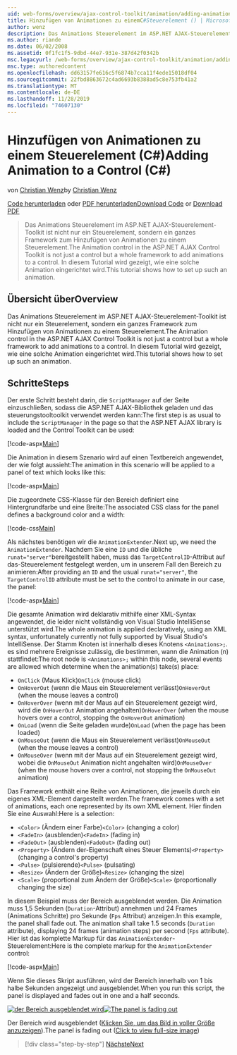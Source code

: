 ```yaml
---
uid: web-forms/overview/ajax-control-toolkit/animation/adding-animation-to-a-control-cs
title: Hinzufügen von Animationen zu einemC#Steuerelement () | Microsoft-Dokumentation
author: wenz
description: Das Animations Steuerelement im ASP.NET AJAX-Steuerelement-Toolkit ist nicht nur ein Steuerelement, sondern ein ganzes Framework zum Hinzufügen von Animationen zu einem Steuerelement. In diesem Tutorial wird gezeigt, wie...
ms.author: riande
ms.date: 06/02/2008
ms.assetid: 0f1fc1f5-9dbd-44e7-931e-387d42f0342b
msc.legacyurl: /web-forms/overview/ajax-control-toolkit/animation/adding-animation-to-a-control-cs
msc.type: authoredcontent
ms.openlocfilehash: dd63157fe616c5f6874b7cca11f4ede15018df04
ms.sourcegitcommit: 22fbd8863672c4ad6693b8388ad5c8e753fb41a2
ms.translationtype: MT
ms.contentlocale: de-DE
ms.lasthandoff: 11/28/2019
ms.locfileid: "74607130"
---
```

# <a name="adding-animation-to-a-control-c"></a><span data-ttu-id="ff804-104">Hinzufügen von Animationen zu einem Steuerelement (C#)</span><span class="sxs-lookup"><span data-stu-id="ff804-104">Adding Animation to a Control (C#)</span></span>

<span data-ttu-id="ff804-105">von [Christian Wenz](https://github.com/wenz)</span><span class="sxs-lookup"><span data-stu-id="ff804-105">by [Christian Wenz](https://github.com/wenz)</span></span>

<span data-ttu-id="ff804-106">[Code herunterladen](https://download.microsoft.com/download/f/9/a/f9a26acd-8df4-4484-8a18-199e4598f411/Animation1.cs.zip) oder [PDF herunterladen](https://download.microsoft.com/download/6/7/1/6718d452-ff89-4d3f-a90e-c74ec2d636a3/animation1CS.pdf)</span><span class="sxs-lookup"><span data-stu-id="ff804-106">[Download Code](https://download.microsoft.com/download/f/9/a/f9a26acd-8df4-4484-8a18-199e4598f411/Animation1.cs.zip) or [Download PDF](https://download.microsoft.com/download/6/7/1/6718d452-ff89-4d3f-a90e-c74ec2d636a3/animation1CS.pdf)</span></span>

> <span data-ttu-id="ff804-107">Das Animations Steuerelement im ASP.NET AJAX-Steuerelement-Toolkit ist nicht nur ein Steuerelement, sondern ein ganzes Framework zum Hinzufügen von Animationen zu einem Steuerelement.</span><span class="sxs-lookup"><span data-stu-id="ff804-107">The Animation control in the ASP.NET AJAX Control Toolkit is not just a control but a whole framework to add animations to a control.</span></span> <span data-ttu-id="ff804-108">In diesem Tutorial wird gezeigt, wie eine solche Animation eingerichtet wird.</span><span class="sxs-lookup"><span data-stu-id="ff804-108">This tutorial shows how to set up such an animation.</span></span>

## <a name="overview"></a><span data-ttu-id="ff804-109">Übersicht über</span><span class="sxs-lookup"><span data-stu-id="ff804-109">Overview</span></span>

<span data-ttu-id="ff804-110">Das Animations Steuerelement im ASP.NET AJAX-Steuerelement-Toolkit ist nicht nur ein Steuerelement, sondern ein ganzes Framework zum Hinzufügen von Animationen zu einem Steuerelement.</span><span class="sxs-lookup"><span data-stu-id="ff804-110">The Animation control in the ASP.NET AJAX Control Toolkit is not just a control but a whole framework to add animations to a control.</span></span> <span data-ttu-id="ff804-111">In diesem Tutorial wird gezeigt, wie eine solche Animation eingerichtet wird.</span><span class="sxs-lookup"><span data-stu-id="ff804-111">This tutorial shows how to set up such an animation.</span></span>

## <a name="steps"></a><span data-ttu-id="ff804-112">Schritte</span><span class="sxs-lookup"><span data-stu-id="ff804-112">Steps</span></span>

<span data-ttu-id="ff804-113">Der erste Schritt besteht darin, die `ScriptManager` auf der Seite einzuschließen, sodass die ASP.NET AJAX-Bibliothek geladen und das steuerungstooltoolkit verwendet werden kann:</span><span class="sxs-lookup"><span data-stu-id="ff804-113">The first step is as usual to include the `ScriptManager` in the page so that the ASP.NET AJAX library is loaded and the Control Toolkit can be used:</span></span>

[!code-aspx[Main](adding-animation-to-a-control-cs/samples/sample1.aspx)]

<span data-ttu-id="ff804-114">Die Animation in diesem Szenario wird auf einen Textbereich angewendet, der wie folgt aussieht:</span><span class="sxs-lookup"><span data-stu-id="ff804-114">The animation in this scenario will be applied to a panel of text which looks like this:</span></span>

[!code-aspx[Main](adding-animation-to-a-control-cs/samples/sample2.aspx)]

<span data-ttu-id="ff804-115">Die zugeordnete CSS-Klasse für den Bereich definiert eine Hintergrundfarbe und eine Breite:</span><span class="sxs-lookup"><span data-stu-id="ff804-115">The associated CSS class for the panel defines a background color and a width:</span></span>

[!code-css[Main](adding-animation-to-a-control-cs/samples/sample3.css)]

<span data-ttu-id="ff804-116">Als nächstes benötigen wir die `AnimationExtender`.</span><span class="sxs-lookup"><span data-stu-id="ff804-116">Next up, we need the `AnimationExtender`.</span></span> <span data-ttu-id="ff804-117">Nachdem Sie eine `ID` und die übliche `runat="server"`bereitgestellt haben, muss das `TargetControlID`-Attribut auf das-Steuerelement festgelegt werden, um in unserem Fall den Bereich zu animieren:</span><span class="sxs-lookup"><span data-stu-id="ff804-117">After providing an `ID` and the usual `runat="server"`, the `TargetControlID` attribute must be set to the control to animate in our case, the panel:</span></span>

[!code-aspx[Main](adding-animation-to-a-control-cs/samples/sample4.aspx)]

<span data-ttu-id="ff804-118">Die gesamte Animation wird deklarativ mithilfe einer XML-Syntax angewendet, die leider nicht vollständig von Visual Studio IntelliSense unterstützt wird.</span><span class="sxs-lookup"><span data-stu-id="ff804-118">The whole animation is applied declaratively, using an XML syntax, unfortunately currently not fully supported by Visual Studio's IntelliSense.</span></span> <span data-ttu-id="ff804-119">Der Stamm Knoten ist innerhalb dieses Knotens `<Animations>;`. es sind mehrere Ereignisse zulässig, die bestimmen, wann die Animation (n) stattfindet:</span><span class="sxs-lookup"><span data-stu-id="ff804-119">The root node is `<Animations>;` within this node, several events are allowed which determine when the animation(s) take(s) place:</span></span>

- <span data-ttu-id="ff804-120">`OnClick` (Maus Klick)</span><span class="sxs-lookup"><span data-stu-id="ff804-120">`OnClick` (mouse click)</span></span>
- <span data-ttu-id="ff804-121">`OnHoverOut` (wenn die Maus ein Steuerelement verlässt)</span><span class="sxs-lookup"><span data-stu-id="ff804-121">`OnHoverOut` (when the mouse leaves a control)</span></span>
- <span data-ttu-id="ff804-122">`OnHoverOver` (wenn mit der Maus auf ein Steuerelement gezeigt wird, wird die `OnHoverOut` Animation angehalten)</span><span class="sxs-lookup"><span data-stu-id="ff804-122">`OnHoverOver` (when the mouse hovers over a control, stopping the `OnHoverOut` animation)</span></span>
- <span data-ttu-id="ff804-123">`OnLoad` (wenn die Seite geladen wurde)</span><span class="sxs-lookup"><span data-stu-id="ff804-123">`OnLoad` (when the page has been loaded)</span></span>
- <span data-ttu-id="ff804-124">`OnMouseOut` (wenn die Maus ein Steuerelement verlässt)</span><span class="sxs-lookup"><span data-stu-id="ff804-124">`OnMouseOut` (when the mouse leaves a control)</span></span>
- <span data-ttu-id="ff804-125">`OnMouseOver` (wenn mit der Maus auf ein Steuerelement gezeigt wird, wobei die `OnMouseOut` Animation nicht angehalten wird)</span><span class="sxs-lookup"><span data-stu-id="ff804-125">`OnMouseOver` (when the mouse hovers over a control, not stopping the `OnMouseOut` animation)</span></span>

<span data-ttu-id="ff804-126">Das Framework enthält eine Reihe von Animationen, die jeweils durch ein eigenes XML-Element dargestellt werden.</span><span class="sxs-lookup"><span data-stu-id="ff804-126">The framework comes with a set of animations, each one represented by its own XML element.</span></span> <span data-ttu-id="ff804-127">Hier finden Sie eine Auswahl:</span><span class="sxs-lookup"><span data-stu-id="ff804-127">Here is a selection:</span></span>

- <span data-ttu-id="ff804-128">`<Color>` (Ändern einer Farbe)</span><span class="sxs-lookup"><span data-stu-id="ff804-128">`<Color>` (changing a color)</span></span>
- <span data-ttu-id="ff804-129">`<FadeIn>` (ausblenden)</span><span class="sxs-lookup"><span data-stu-id="ff804-129">`<FadeIn>` (fading in)</span></span>
- <span data-ttu-id="ff804-130">`<FadeOut>` (ausblenden)</span><span class="sxs-lookup"><span data-stu-id="ff804-130">`<FadeOut>` (fading out)</span></span>
- <span data-ttu-id="ff804-131">`<Property>` (Ändern der-Eigenschaft eines Steuer Elements)</span><span class="sxs-lookup"><span data-stu-id="ff804-131">`<Property>` (changing a control's property)</span></span>
- <span data-ttu-id="ff804-132">`<Pulse>` (pulsierende)</span><span class="sxs-lookup"><span data-stu-id="ff804-132">`<Pulse>` (pulsating)</span></span>
- <span data-ttu-id="ff804-133">`<Resize>` (Ändern der Größe)</span><span class="sxs-lookup"><span data-stu-id="ff804-133">`<Resize>` (changing the size)</span></span>
- <span data-ttu-id="ff804-134">`<Scale>` (proportional zum Ändern der Größe)</span><span class="sxs-lookup"><span data-stu-id="ff804-134">`<Scale>` (proportionally changing the size)</span></span>

<span data-ttu-id="ff804-135">In diesem Beispiel muss der Bereich ausgeblendet werden. Die Animation muss 1,5 Sekunden (`Duration`-Attribut) annehmen und 24 Frames (Animations Schritte) pro Sekunde (`Fps` Attribut) anzeigen.</span><span class="sxs-lookup"><span data-stu-id="ff804-135">In this example, the panel shall fade out. The animation shall take 1.5 seconds (`Duration` attribute), displaying 24 frames (animation steps) per second (`Fps` attribute).</span></span> <span data-ttu-id="ff804-136">Hier ist das komplette Markup für das `AnimationExtender`-Steuerelement:</span><span class="sxs-lookup"><span data-stu-id="ff804-136">Here is the complete markup for the `AnimationExtender` control:</span></span>

[!code-aspx[Main](adding-animation-to-a-control-cs/samples/sample5.aspx)]

<span data-ttu-id="ff804-137">Wenn Sie dieses Skript ausführen, wird der Bereich innerhalb von 1 bis halbe Sekunden angezeigt und ausgeblendet.</span><span class="sxs-lookup"><span data-stu-id="ff804-137">When you run this script, the panel is displayed and fades out in one and a half seconds.</span></span>

<span data-ttu-id="ff804-138">[![der Bereich ausgeblendet wird](adding-animation-to-a-control-cs/_static/image2.png)](adding-animation-to-a-control-cs/_static/image1.png)</span><span class="sxs-lookup"><span data-stu-id="ff804-138">[![The panel is fading out](adding-animation-to-a-control-cs/_static/image2.png)](adding-animation-to-a-control-cs/_static/image1.png)</span></span>

<span data-ttu-id="ff804-139">Der Bereich wird ausgeblendet ([Klicken Sie, um das Bild in voller Größe anzuzeigen](adding-animation-to-a-control-cs/_static/image3.png)).</span><span class="sxs-lookup"><span data-stu-id="ff804-139">The panel is fading out ([Click to view full-size image](adding-animation-to-a-control-cs/_static/image3.png))</span></span>

> [!div class="step-by-step"]
> [<span data-ttu-id="ff804-140">Nächste</span><span class="sxs-lookup"><span data-stu-id="ff804-140">Next</span></span>](executing-several-animations-at-the-same-time-cs.md)
